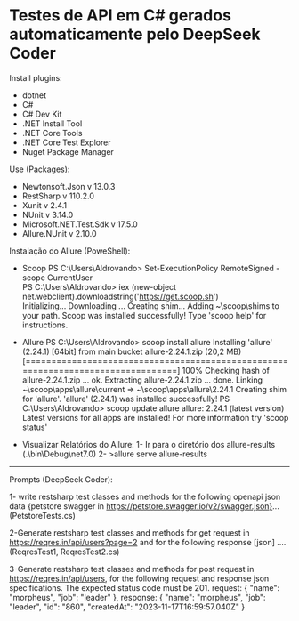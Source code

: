 # Testes de API em C# gerados automaticamente pelo DeepSeek Coder

Install plugins:
- dotnet
- C#
- C# Dev Kit
- .NET Install Tool
- .NET Core Tools
- .NET Core Test Explorer
- Nuget Package Manager

Use (Packages):
- Newtonsoft.Json v 13.0.3
- RestSharp v 110.2.0
- Xunit v 2.4.1
- NUnit v 3.14.0
- Microsoft.NET.Test.Sdk v 17.5.0
- Allure.NUnit v 2.10.0

Instalação do Allure (PoweShell):
- Scoop
PS C:\Users\Aldrovando> Set-ExecutionPolicy RemoteSigned -scope CurrentUser                                             
PS C:\Users\Aldrovando> iex (new-object net.webclient).downloadstring('https://get.scoop.sh')                           
Initializing...
Downloading ...
Creating shim...
Adding ~\scoop\shims to your path.
Scoop was installed successfully!
Type 'scoop help' for instructions.

- Allure
PS C:\Users\Aldrovando> scoop install allure
Installing 'allure' (2.24.1) [64bit] from main bucket
allure-2.24.1.zip (20,2 MB) [=================================================================================] 100%
Checking hash of allure-2.24.1.zip ... ok.
Extracting allure-2.24.1.zip ... done.
Linking ~\scoop\apps\allure\current => ~\scoop\apps\allure\2.24.1
Creating shim for 'allure'.
'allure' (2.24.1) was installed successfully!
PS C:\Users\Aldrovando> scoop update allure
allure: 2.24.1 (latest version)
Latest versions for all apps are installed! For more information try 'scoop status'

- Visualizar Relatórios do Allure:
1- Ir para o diretório dos allure-results (.\bin\Debug\net7.0)
2- >allure serve allure-results

*************************************************************************************************************

Prompts (DeepSeek Coder):

1- write restsharp test classes and methods for the following openapi json data {petstore swagger in https://petstore.swagger.io/v2/swagger.json}... (PetstoreTests.cs)

2-Generate restsharp test classes and methods for get request in https://reqres.in/api/users?page=2 and for the following response [json] ....(ReqresTest1, ReqresTest2.cs)

3-Generate restsharp test classes and methods for post request in https://reqres.in/api/users, for the following request and response json specifications. The expected status code must be 201. request: {
    "name": "morpheus",
    "job": "leader"
}, response: {
    "name": "morpheus",
    "job": "leader",
    "id": "860",
    "createdAt": "2023-11-17T16:59:57.040Z"
}